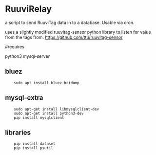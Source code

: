 # RuuviRelay
a script to send RuuviTag data in to a database. Usable via cron.

uses a slightly modified ruuvitag-sensor python library to listen for value from the tags
from: https://github.com/ttu/ruuvitag-sensor

#requires

python3
mysql-server

## bluez

        sudo apt install bluez-hcidump


## mysql-extra

        sudo apt-get install libmysqlclient-dev
        sudo apt-get install python3-dev
        pip install mysqlclient

## libraries

        pip install dataset
        pip install psutil
